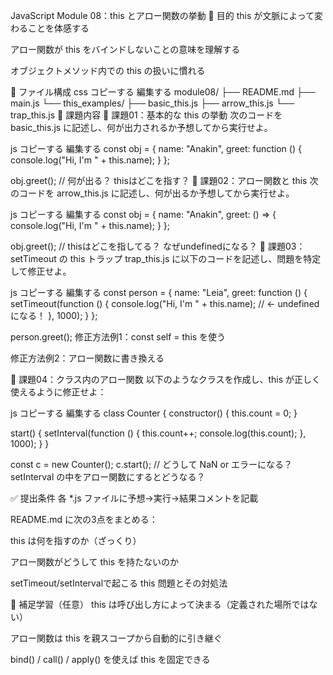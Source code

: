 JavaScript Module 08：this とアロー関数の挙動
🎯 目的
this が文脈によって変わることを体感する

アロー関数が this をバインドしないことの意味を理解する

オブジェクトメソッド内での this の扱いに慣れる

📁 ファイル構成
css
コピーする
編集する
module08/
├── README.md
├── main.js
└── this_examples/
    ├── basic_this.js
    ├── arrow_this.js
    └── trap_this.js
📝 課題内容
🧪 課題01：基本的な this の挙動
次のコードを basic_this.js に記述し、何が出力されるか予想してから実行せよ。

js
コピーする
編集する
const obj = {
  name: "Anakin",
  greet: function () {
    console.log("Hi, I'm " + this.name);
  }
};

obj.greet(); // 何が出る？ thisはどこを指す？
🧪 課題02：アロー関数と this
次のコードを arrow_this.js に記述し、何が出るか予想してから実行せよ。

js
コピーする
編集する
const obj = {
  name: "Anakin",
  greet: () => {
    console.log("Hi, I'm " + this.name);
  }
};

obj.greet(); // thisはどこを指してる？ なぜundefinedになる？
🧪 課題03：setTimeout の this トラップ
trap_this.js に以下のコードを記述し、問題を特定して修正せよ。

js
コピーする
編集する
const person = {
  name: "Leia",
  greet: function () {
    setTimeout(function () {
      console.log("Hi, I'm " + this.name); // ← undefinedになる！
    }, 1000);
  }
};

person.greet();
修正方法例1：const self = this を使う

修正方法例2：アロー関数に書き換える

🧪 課題04：クラス内のアロー関数
以下のようなクラスを作成し、this が正しく使えるように修正せよ：

js
コピーする
編集する
class Counter {
  constructor() {
    this.count = 0;
  }

  start() {
    setInterval(function () {
      this.count++;
      console.log(this.count);
    }, 1000);
  }
}

const c = new Counter();
c.start(); // どうして NaN or エラーになる？
setInterval の中をアロー関数にするとどうなる？

✅ 提出条件
各 *.js ファイルに予想→実行→結果コメントを記載

README.md に次の3点をまとめる：

this は何を指すのか（ざっくり）

アロー関数がどうして this を持たないのか

setTimeout/setIntervalで起こる this 問題とその対処法

🧠 補足学習（任意）
this は呼び出し方によって決まる（定義された場所ではない）

アロー関数は this を親スコープから自動的に引き継ぐ

bind() / call() / apply() を使えば this を固定できる